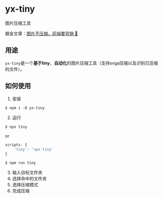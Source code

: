 # yx-tiny

图片压缩工具

掘金文章：[图片不压缩，前端要背锅 🍳](https://juejin.cn/post/7153086294409609229)

## 用途

`yx-tiny`是一个**基于tiny**、**自动化**的图片压缩工具（支持svga压缩以及识别已压缩的文件）。

## 如何使用
1. 安装

```
$ npm i -D yx-tiny
```

2. 运行


```js
$ npx tiny
```
or
```js
scripts: {
    'tiny': 'npx tiny'
}
```
```
$ npm run tiny
```

3. 输入目标文件夹
4. 选择命中的文件夹
5. 选择压缩模式
6. 完成压缩